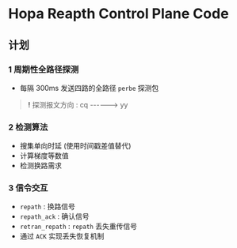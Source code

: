 # Hopa Reapth Control Plane Code

## 计划

### 1  **周期性全路径探测**
   - 每隔 300ms 发送四路的全路径 `perbe` 探测包

> **!** 探测报文方向 : cq ------> yy

### 2  **检测算法**
   - 搜集单向时延 (使用时间戳差值替代)
   - 计算梯度等数值
   - 检测换路需求

### 3  **信令交互**
   - `repath` : 换路信号
   - `repath_ack` : 确认信号
   - `retran_repath` : `repath` 丢失重传信号
   - 通过 `ACK` 实现丢失恢复机制
